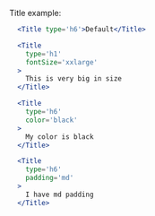 Title example:
```jsx
  <Title type='h6'>Default</Title>
```

```jsx
  <Title
    type='h1'
    fontSize='xxlarge'
  >
    This is very big in size
  </Title>
```

```jsx
  <Title
    type='h6'
    color='black'
  >
    My color is black
  </Title>
```

```jsx
  <Title
    type='h6'
    padding='md'
  >
    I have md padding
  </Title>
```
